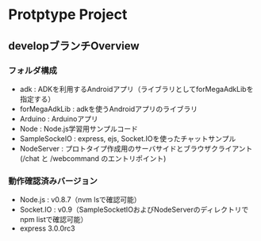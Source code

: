 Protptype Project
================
## developブランチOverview
### フォルダ構成
* adk : ADKを利用するAndroidアプリ（ライブラリとしてforMegaAdkLibを指定する）
* forMegaAdkLib : adkを使うAndroidアプリのライブラリ
* Arduino : Arduinoアプリ
* Node : Node.js学習用サンプルコード
* SampleSockeIO : express, ejs, Socket.IOを使ったチャットサンプル
* NodeServer : プロトタイプ作成用のサーバサイドとブラウザクライアント(/chat と /webcommand のエントリポイント)

### 動作確認済みバージョン
* Node.js : v0.8.7（nvm lsで確認可能）
* Socket.IO : v0.9（SampleSocketIOおよびNodeServerのディレクトリでnpm listで確認可能）
* express 3.0.0rc3